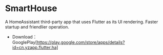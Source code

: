 # SmartHouse
A HomeAssistant third-party app that uses Flutter as its UI rendering. Faster startup and friendlier operation.

* Download：  
GooglePlay[https://play.google.com/store/apps/details?id=cn.yzapp.flutter.ha]
